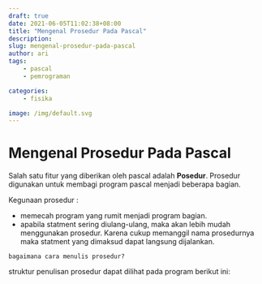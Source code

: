 ```yaml
---
draft: true
date: 2021-06-05T11:02:38+08:00
title: "Mengenal Prosedur Pada Pascal"
description:
slug: mengenal-prosedur-pada-pascal
author: ari
tags:
    - pascal
    - pemrograman

categories:
    - fisika

image: /img/default.svg
---
```

# Mengenal Prosedur Pada Pascal
Salah satu fitur yang diberikan oleh pascal adalah **Posedur**. Prosedur digunakan untuk membagi program pascal menjadi beberapa bagian.

Kegunaan prosedur :
* memecah program yang rumit menjadi program bagian.
* apabila statment sering diulang-ulang, maka akan lebih mudah menggunakan prosedur. Karena cukup memanggil nama prosedurnya maka statment yang dimaksud dapat langsung dijalankan.

```bagaimana cara menulis prosedur?```

struktur penulisan prosedur dapat dilihat pada program berikut ini:

```contoh